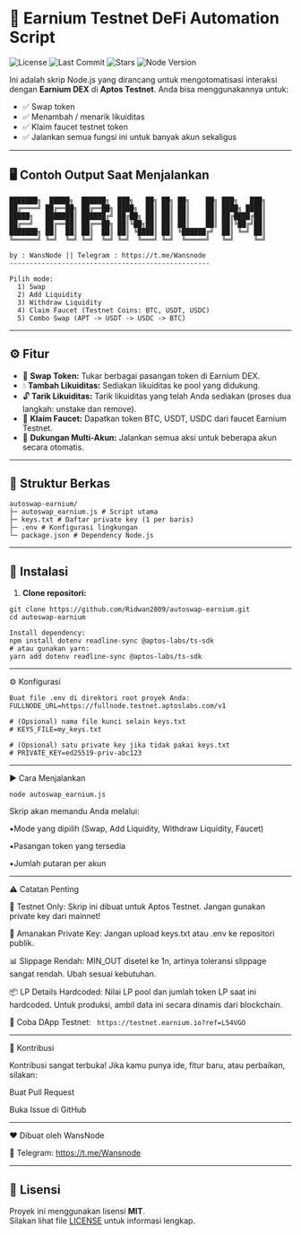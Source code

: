 # 🧪 Earnium Testnet DeFi Automation Script
![License](https://img.shields.io/github/license/Ridwan2809/autoswap-earnium)
![Last Commit](https://img.shields.io/github/last-commit/Ridwan2809/autoswap-earnium)
![Stars](https://img.shields.io/github/stars/Ridwan2809/autoswap-earnium?style=social)
![Node Version](https://img.shields.io/badge/node-%3E=18.0-blue)


Ini adalah skrip Node.js yang dirancang untuk mengotomatisasi interaksi dengan **Earnium DEX** di **Aptos Testnet**. Anda bisa menggunakannya untuk:

- ✅ Swap token
- ✅ Menambah / menarik likuiditas
- ✅ Klaim faucet testnet token
- ✅ Jalankan semua fungsi ini untuk banyak akun sekaligus

---

## 🖥️ Contoh Output Saat Menjalankan
```
███████╗  █████╗  ██████╗  ███╗   ██╗ ██╗ ██╗    ██╗ ███╗   ███╗
██╔════╝ ██╔══██╗ ██╔══██╗ ████╗  ██║ ██║ ██║    ██║ ████╗ ████║
█████╗   ███████║ ██████╔╝ ██╔██╗ ██║ ██║ ██║    ██║ ██╔████╔██║
██╔══╝   ██╔══██║ ██╔══██╗ ██║╚██╗██║ ██║ ██║    ██║ ██║╚██╔╝██║
███████╗ ██║  ██║ ██║  ██║ ██║ ╚████║ ██║ ╚██████╔╝  ██║ ╚═╝ ██║
╚══════╝ ╚═╝  ╚═╝ ╚═╝  ╚═╝ ╚═╝  ╚═══╝ ╚═╝  ╚═════╝   ╚═╝     ╚═╝

by : WansNode || Telegram : https://t.me/Wansnode
--------------------------------------------------

Pilih mode:
  1) Swap
  2) Add Liquidity
  3) Withdraw Liquidity
  4) Claim Faucet (Testnet Coins: BTC, USDT, USDC)
  5) Combo Swap (APT -> USDT -> USDC -> BTC)
```

---
## ⚙️ Fitur

- 🔄 **Swap Token:** Tukar berbagai pasangan token di Earnium DEX.
- 💧 **Tambah Likuiditas:** Sediakan likuiditas ke pool yang didukung.
- 🔓 **Tarik Likuiditas:** Tarik likuiditas yang telah Anda sediakan (proses dua langkah: unstake dan remove).
- 🎁 **Klaim Faucet:** Dapatkan token BTC, USDT, USDC dari faucet Earnium Testnet.
- 👥 **Dukungan Multi-Akun:** Jalankan semua aksi untuk beberapa akun secara otomatis.

---

## 📁 Struktur Berkas
```
autoswap-earnium/
├─ autoswap_earnium.js # Script utama
├─ keys.txt # Daftar private key (1 per baris)
├─ .env # Konfigurasi lingkungan
└─ package.json # Dependency Node.js
```
---

## 🚀 Instalasi

1. **Clone repositori:**

```
git clone https://github.com/Ridwan2809/autoswap-earnium.git
cd autoswap-earnium

Install dependency:
npm install dotenv readline-sync @aptos-labs/ts-sdk
# atau gunakan yarn:
yarn add dotenv readline-sync @aptos-labs/ts-sdk 
```
---
⚙️ Konfigurasi
```
Buat file .env di direktori root proyek Anda:
FULLNODE_URL=https://fullnode.testnet.aptoslabs.com/v1

# (Opsional) nama file kunci selain keys.txt
# KEYS_FILE=my_keys.txt

# (Opsional) satu private key jika tidak pakai keys.txt
# PRIVATE_KEY=ed25519-priv-abc123
```
---
▶️ Cara Menjalankan
```
node autoswap_earnium.js
```
Skrip akan memandu Anda melalui:

▪️Mode yang dipilih (Swap, Add Liquidity, Withdraw Liquidity, Faucet)

▪️Pasangan token yang tersedia

▪️Jumlah putaran per akun

---
⚠️ Catatan Penting

🧪 Testnet Only: Skrip ini dibuat untuk Aptos Testnet. Jangan gunakan private key dari mainnet!

🔐 Amanakan Private Key: Jangan upload keys.txt atau .env ke repositori publik.

📊 Slippage Rendah: MIN_OUT disetel ke 1n, artinya toleransi slippage sangat rendah. Ubah sesuai kebutuhan.

📦 LP Details Hardcoded: Nilai LP pool dan jumlah token LP saat ini hardcoded. Untuk produksi, ambil data ini secara dinamis dari blockchain.

🧪 Coba DApp Testnet: ``` https://testnet.earnium.io?ref=L54VGO```

---
🤝 Kontribusi

Kontribusi sangat terbuka! Jika kamu punya ide, fitur baru, atau perbaikan, silakan:

Buat Pull Request

Buka Issue di GitHub

---

❤️ Dibuat oleh
WansNode

📣 Telegram: https://t.me/Wansnode

---

## 📄 Lisensi

Proyek ini menggunakan lisensi **MIT**.  
Silakan lihat file [LICENSE](LICENSE) untuk informasi lengkap.
